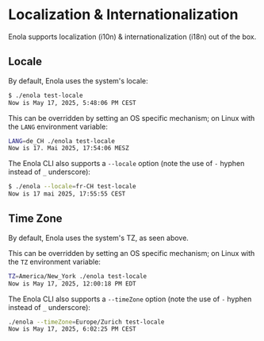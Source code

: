 <!--
    SPDX-License-Identifier: Apache-2.0

    Copyright 2025 The Enola <https://enola.dev> Authors

    Licensed under the Apache License, Version 2.0 (the "License");
    you may not use this file except in compliance with the License.
    You may obtain a copy of the License at

        https://www.apache.org/licenses/LICENSE-2.0

    Unless required by applicable law or agreed to in writing, software
    distributed under the License is distributed on an "AS IS" BASIS,
    WITHOUT WARRANTIES OR CONDITIONS OF ANY KIND, either express or implied.
    See the License for the specific language governing permissions and
    limitations under the License.
-->

# Localization & Internationalization

Enola supports localization (i10n) & internationalization (i18n) out of the box.

## Locale

By default, Enola uses the system's locale:

```sh
$ ./enola test-locale
Now is May 17, 2025, 5:48:06 PM CEST
```

This can be overridden by setting an OS specific mechanism; on Linux with the `LANG` environment variable:

```sh
LANG=de_CH ./enola test-locale
Now is 17. Mai 2025, 17:54:06 MESZ
```

The Enola CLI also supports a `--locale` option (note the use of `-` hyphen instead of `_` underscore):

```sh
$ ./enola --locale=fr-CH test-locale
Now is 17 mai 2025, 17:55:55 CEST
```

## Time Zone

By default, Enola uses the system's TZ, as seen above.

This can be overridden by setting an OS specific mechanism; on Linux with the `TZ` environment variable:

```sh
TZ=America/New_York ./enola test-locale
Now is May 17, 2025, 12:00:18 PM EDT
```

The Enola CLI also supports a `--timeZone` option (note the use of `-` hyphen instead of `_` underscore):

```sh
./enola --timeZone=Europe/Zurich test-locale
Now is May 17, 2025, 6:02:25 PM CEST
```
